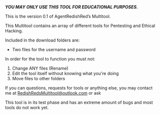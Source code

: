 _**YOU MAY ONLY USE THIS TOOL FOR EDUCATIONAL PURPOSES.**_

This is the version 0.1 of AgentRedishRed’s Multitool.

This Multitool contains an array of different tools for Pentesting and Ethical Hacking. 

Included in the download folders are:
- Two files for the username and password

In order for the tool to function you must not:
1. Change ANY files (Rename)
2. Edit the tool itself without knowing what you're doing
3. Move files to other folders

If you can questions, requests for tools or anything else, you may contact me at RedishRedsMultitool@outlook.com or ask 

This tool is in its test phase and has an extreme amount of bugs and most tools do not work yet.
